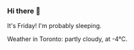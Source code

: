 ### Hi there :wave:

It's Friday! I'm probably sleeping.

Weather in Toronto: partly cloudy, at -4°C.
